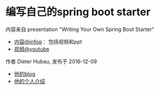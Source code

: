 # 编写自己的spring boot starter

内容来自 presentation "Writing Your Own Spring Boot Starter"

- [内容@infoq](https://www.infoq.com/presentations/spring-boot-starter-project?utm_source=presentations_about_spring&utm_medium=link&utm_campaign=spring)： 包括视频和ppt
- [视频@youtube](https://www.youtube.com/watch?v=EDdd56vyjPg)


作者 Dieter Hubau, 发布于 2016-12-09

- [他的blog](https://blog.frankel.ch)
- [他的个人介绍](https://blog.frankel.ch/me/)







